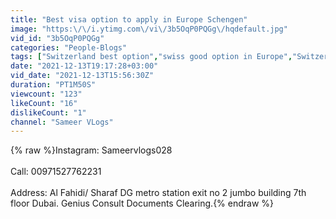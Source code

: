 ```yaml
---
title: "Best visa option to apply in Europe Schengen"
image: "https:\/\/i.ytimg.com\/vi\/3b5OqP0PQGg\/hqdefault.jpg"
vid_id: "3b5OqP0PQGg"
categories: "People-Blogs"
tags: ["Switzerland best option","swiss good option in Europe","Switzerland in Schengen"]
date: "2021-12-13T19:17:28+03:00"
vid_date: "2021-12-13T15:56:30Z"
duration: "PT1M50S"
viewcount: "123"
likeCount: "16"
dislikeCount: "1"
channel: "Sameer VLogs"
---
```

{% raw %}Instagram: Sameervlogs028<br /><br />Call: 00971527762231<br /><br />Address: Al Fahidi/ Sharaf DG metro station exit no 2 jumbo building 7th floor Dubai. Genius Consult Documents Clearing.{% endraw %}
